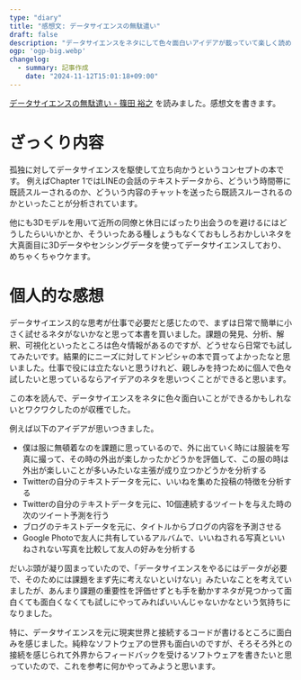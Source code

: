 ```yaml
---
type: "diary"
title: "感想文: データサイエンスの無駄遣い"
draft: false
description: "データサイエンスをネタにして色々面白いアイデアが載っていて楽しく読めました"
ogp: 'ogp-big.webp'
changelog:
  - summary: 記事作成
    date: "2024-11-12T15:01:18+09:00"
---
```


<!-- titleは自動で入る -->
[データサイエンスの無駄遣い - 篠田 裕之](https://www.amazon.co.jp/dp/4798165255) を読みました。感想文を書きます。

# ざっくり内容

孤独に対してデータサイエンスを駆使して立ち向かうというコンセプトの本です。
例えばChapter 1ではLINEの会話のテキストデータから、どういう時間帯に既読スルーされるのか、どういう内容のチャットを送ったら既読スルーされるのかといったことが分析されています。

他にも3Dモデルを用いて近所の同僚と休日にばったり出会うのを避けるにはどうしたらいいかとか、そういったある種しょうもなくておもしろおかしいネタを大真面目に3Dデータやセンシングデータを使ってデータサイエンスしており、めちゃくちゃウケます。

# 個人的な感想

データサイエンス的な思考が仕事で必要だと感じたので、まずは日常で簡単に小さく試せるネタがないかなと思って本書を買いました。課題の発見、分析、解釈、可視化といったところは色々情報があるのですが、どうせなら日常でも試してみたいです。結果的にニーズに対してドンピシャの本で買ってよかったなと思いました。仕事で役には立たないと思うけれど、親しみを持つために個人で色々試したいと思っているならアイデアのネタを思いつくことができると思います。

この本を読んで、データサイエンスをネタに色々面白いことができるかもしれないとワクワクしたのが収穫でした。

例えば以下のアイデアが思いつきました。

- 僕は服に無頓着なのを課題に思っているので、外に出ていく時には服装を写真に撮って、その時の外出が楽しかったかどうかを評価して、この服の時は外出が楽しいことが多いみたいな主張が成り立つかどうかを分析する
- Twitterの自分のテキストデータを元に、いいねを集めた投稿の特徴を分析する
- Twitterの自分のテキストデータを元に、10個連続するツイートを与えた時の次のツイート予測を行う
- ブログのテキストデータを元に、タイトルからブログの内容を予測させる
- Google Photoで友人に共有しているアルバムで、いいねされる写真といいねされない写真を比較して友人の好みを分析する

だいぶ頭が凝り固まっていたので、「データサイエンスをやるにはデータが必要で、そのためには課題をまず先に考えないといけない」みたいなことを考えていましたが、あんまり課題の重要性を評価せずとも手を動かすネタが見つかって面白くても面白くなくても試しにやってみればいいんじゃないかなという気持ちになりました。

特に、データサイエンスを元に現実世界と接続するコードが書けるところに面白みを感じました。純粋なソフトウェアの世界も面白いのですが、そろそろ外との接続を感じられて外界からフィードバックを受けるソフトウェアを書きたいと思っていたので、これを参考に何かやってみようと思います。
